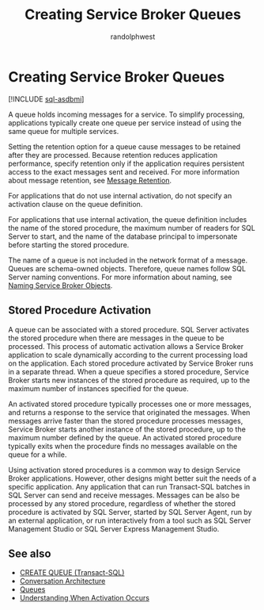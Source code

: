 ﻿---
title: Creating Service Broker Queues
description: "A queue holds incoming messages for a service."
ms.prod: sql
ms.technology: configuration
ms.topic: conceptual
author: randolphwest
ms.author: rwestMSFT
ms.reviewer: mikeray, maghan
ms.date: "03/30/2022"
---

# Creating Service Broker Queues

[!INCLUDE [sql-asdbmi](../../includes/applies-to-version/sql-asdbmi.md)]

A queue holds incoming messages for a service. To simplify processing, applications typically create one queue per service instead of using the same queue for multiple services.

Setting the retention option for a queue cause messages to be retained after they are processed. Because retention reduces application performance, specify retention only if the application requires persistent access to the exact messages sent and received. For more information about message retention, see [Message Retention](message-retention.md).

For applications that do not use internal activation, do not specify an activation clause on the queue definition.

For applications that use internal activation, the queue definition includes the name of the stored procedure, the maximum number of readers for SQL Server to start, and the name of the database principal to impersonate before starting the stored procedure.

The name of a queue is not included in the network format of a message. Queues are schema-owned objects. Therefore, queue names follow SQL Server naming conventions. For more information about naming, see [Naming Service Broker Objects](naming-service-broker-objects.md).

## Stored Procedure Activation

A queue can be associated with a stored procedure. SQL Server activates the stored procedure when there are messages in the queue to be processed. This process of automatic activation allows a Service Broker application to scale dynamically according to the current processing load on the application. Each stored procedure activated by Service Broker runs in a separate thread. When a queue specifies a stored procedure, Service Broker starts new instances of the stored procedure as required, up to the maximum number of instances specified for the queue.

An activated stored procedure typically processes one or more messages, and returns a response to the service that originated the messages. When messages arrive faster than the stored procedure processes messages, Service Broker starts another instance of the stored procedure, up to the maximum number defined by the queue. An activated stored procedure typically exits when the procedure finds no messages available on the queue for a while.

Using activation stored procedures is a common way to design Service Broker applications. However, other designs might better suit the needs of a specific application. Any application that can run Transact-SQL batches in SQL Server can send and receive messages. Messages can be also be processed by any stored procedure, regardless of whether the stored procedure is activated by SQL Server, started by SQL Server Agent, run by an external application, or run interactively from a tool such as SQL Server Management Studio or SQL Server Express Management Studio.

## See also

- [CREATE QUEUE (Transact-SQL)](../../t-sql/statements/create-queue-transact-sql.md)
- [Conversation Architecture](conversation-architecture.md)
- [Queues](queues.md)
- [Understanding When Activation Occurs](understanding-when-activation-occurs.md)